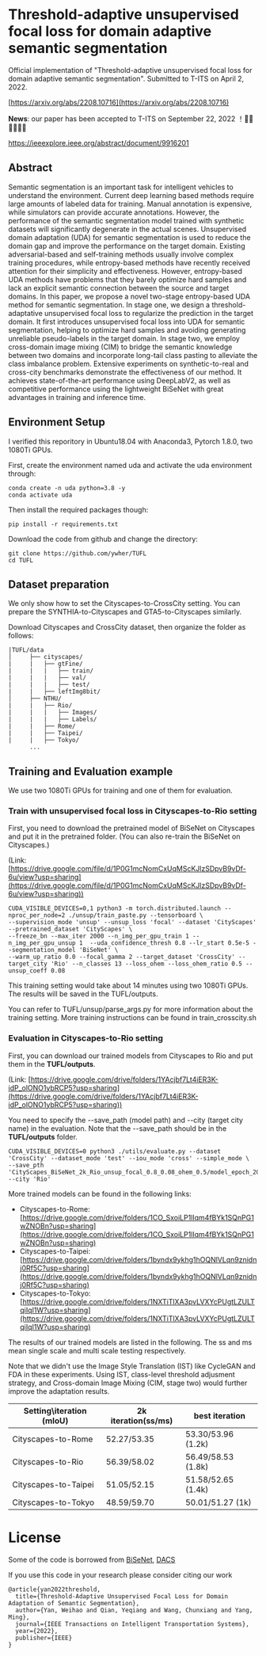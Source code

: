 # Threshold-adaptive unsupervised focal loss for domain adaptive semantic segmentation

Official implementation of "Threshold-adaptive unsupervised focal loss for domain adaptive semantic segmentation". Submitted to T-ITS on April 2, 2022.

[https://arxiv.org/abs/2208.10716](https://arxiv.org/abs/2208.10716)

**News**: our paper has been accepted to T-ITS on September 22, 2022 ！🔔🔔🔔🎉🎉🎉

[https://ieeexplore.ieee.org/abstract/document/9916201 ](https://ieeexplore.ieee.org/abstract/document/9916201)

## Abstract

Semantic segmentation is an important task for intelligent vehicles to understand the environment. Current deep learning based methods require large amounts of labeled data for training. Manual annotation is expensive, while simulators can provide accurate annotations. However, the performance of the semantic segmentation model trained with synthetic datasets will significantly degenerate in the actual scenes. Unsupervised domain adaptation (UDA) for semantic segmentation is used to reduce the domain gap and improve the performance on the target domain. Existing adversarial-based and self-training methods usually involve complex training procedures, while entropy-based methods have recently received attention for their simplicity and effectiveness. However, entropy-based UDA methods have problems that they barely optimize hard samples and lack an explicit semantic connection between the source and target domains. In this paper, we propose a novel two-stage entropy-based UDA method for semantic segmentation. In stage one, we design a threshold-adaptative unsupervised focal loss to regularize the prediction in the target domain. It first introduces unsupervised focal loss into UDA for semantic segmentation, helping to optimize hard samples and avoiding generating unreliable pseudo-labels in the target domain. In stage two, we employ cross-domain image mixing (CIM) to bridge the semantic knowledge between two domains and incorporate long-tail class pasting to alleviate the class imbalance problem. Extensive experiments on synthetic-to-real and cross-city benchmarks demonstrate the effectiveness of our method. It achieves state-of-the-art performance using DeepLabV2, as well as competitive performance using the lightweight BiSeNet with great advantages in training and inference time.

## Environment Setup

I verified this reporitory in Ubuntu18.04 with Anaconda3, Pytorch 1.8.0, two 1080Ti GPUs.

First, create the environment named uda and activate the uda environment through:

```
conda create -n uda python=3.8 -y
conda activate uda
```

Then install the required packages though:

```
pip install -r requirements.txt 
```

Download the code from github and change the directory:

```
git clone https://github.com/ywher/TUFL
cd TUFL
```

## Dataset preparation

We only show how to set the Cityscapes-to-CrossCity setting. You can prepare the SYNTHIA-to-Cityscapes and GTA5-to-Cityscapes similarly.

Download Cityscapes and CrossCity dataset, then organize the folder as follows:

```
|TUFL/data
│     ├── cityscapes/   
|     |   ├── gtFine/
|     |   |   ├── train/
|     |   |   ├── val/
|     |   |   ├── test/
|     |   ├── leftImg8bit/
│     ├── NTHU/
|     |   ├── Rio/
|     |   |   ├── Images/
|     |   |   ├── Labels/
|     |   ├── Rome/
|     |   ├── Taipei/
|     |   ├── Tokyo/
      ...
```

## Training and Evaluation example

We use two 1080Ti GPUs for training and one of them for evaluation.

### Train with unsupervised focal loss in Cityscapes-to-Rio setting

First, you need to download the pretrained model of BiSeNet on Cityscapes and put it in the pretrained folder.  (You can also re-train the BiSeNet on Cityscapes.)

(Link: [https://drive.google.com/file/d/1P0G1mcNomCxUqMScKJlzSDpvB9vDf-6u/view?usp=sharing](https://drive.google.com/file/d/1P0G1mcNomCxUqMScKJlzSDpvB9vDf-6u/view?usp=sharing))

```
CUDA_VISIBLE_DEVICES=0,1 python3 -m torch.distributed.launch --nproc_per_node=2 ./unsup/train_paste.py --tensorboard \
--supervision_mode 'unsup' --unsup_loss 'focal' --dataset 'CityScapes' --pretrained_dataset 'CityScapes' \
--freeze_bn --max_iter 2000 --n_img_per_gpu_train 1 --n_img_per_gpu_unsup 1  --uda_confidence_thresh 0.8 --lr_start 0.5e-5 --segmentation_model 'BiSeNet' \
--warm_up_ratio 0.0 --focal_gamma 2 --target_dataset 'CrossCity' --target_city 'Rio' --n_classes 13 --loss_ohem --loss_ohem_ratio 0.5 --unsup_coeff 0.08
```

This training setting would take about 14 minutes using two 1080Ti GPUs. The results will be saved in the TUFL/outputs.

You can refer to TUFL/unsup/parse_args.py for more information about the training setting. More training instructions can be found in train_crosscity.sh

### Evaluation in Cityscapes-to-Rio setting

First, you can download our trained models from Cityscapes to Rio and put them in the **TUFL/outputs**.

(Link: [https://drive.google.com/drive/folders/1YAcjbf7Lt4iER3K-idP_olONO1ybRCP5?usp=sharing](https://drive.google.com/drive/folders/1YAcjbf7Lt4iER3K-idP_olONO1ybRCP5?usp=sharing))

You need to specify the --save_path (model path) and --city (target city name) in the evaluation. Note that the --save_path should be in the **TUFL/outputs** folder.

```
CUDA_VISIBLE_DEVICES=0 python3 ./utils/evaluate.py --dataset 'CrossCity' --dataset_mode 'test' --iou_mode 'cross' --simple_mode \
--save_pth 'CityScapes_BiSeNet_2k_Rio_unsup_focal_0.8_0.08_ohem_0.5/model_epoch_2000.pth' --city 'Rio'
```

More trained models can be found in the following links:

* Cityscapes-to-Rome: [https://drive.google.com/drive/folders/1CO_SxoiLP1lIqm4fBYk1SQnPG1wZNOBn?usp=sharing](https://drive.google.com/drive/folders/1CO_SxoiLP1lIqm4fBYk1SQnPG1wZNOBn?usp=sharing)
* Cityscapes-to-Taipei: [https://drive.google.com/drive/folders/1byndx9ykhg1hOQNlVLqn9znidnj0Rf5C?usp=sharing](https://drive.google.com/drive/folders/1byndx9ykhg1hOQNlVLqn9znidnj0Rf5C?usp=sharing)
* Cityscapes-to-Tokyo: [https://drive.google.com/drive/folders/1NXTiTlXA3pvLVXYcPUgtLZULTqiIqI1W?usp=sharing](https://drive.google.com/drive/folders/1NXTiTlXA3pvLVXYcPUgtLZULTqiIqI1W?usp=sharing)

The results of our trained models are listed in the following. The ss and ms mean single scale and multi scale testing respectively.

Note that we didn't use the Image Style Translation (IST) like CycleGAN and FDA in these experiments. Using IST, class-level threshold adjusment strategy, and Cross-domain Image Mixing (CIM, stage two) would further improve the adaptation results.

| Setting\iteration (mIoU) | 2k iteration(ss/ms) | best iteration     |
| ------------------------ | ------------------- | ------------------ |
| Cityscapes-to-Rome       | 52.27/53.35         | 53.30/53.96 (1.2k) |
| Cityscapes-to-Rio        | 56.39/58.02         | 56.49/58.53 (1.8k) |
| Cityscapes-to-Taipei     | 51.05/52.15         | 51.58/52.65 (1.4k) |
| Cityscapes-to-Tokyo      | 48.59/59.70         | 50.01/51.27 (1k)   |

# License

Some of the code is borrowed from [BiSeNet](https://github.com/CoinCheung/BiSeNet), [DACS](https://github.com/vikolss/DACS)

If you use this code in your research please consider citing our work

```
@article{yan2022threshold,
  title={Threshold-Adaptive Unsupervised Focal Loss for Domain Adaptation of Semantic Segmentation},
  author={Yan, Weihao and Qian, Yeqiang and Wang, Chunxiang and Yang, Ming},
  journal={IEEE Transactions on Intelligent Transportation Systems},
  year={2022},
  publisher={IEEE}
}
```
